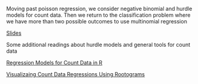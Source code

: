 Moving past poisson regression, we consider negative binomial and hurdle models for count data. Then we return to the classification problem where we have more than two possible outcomes to use multinomial regression

[Slides](https://github.com/natelangholz/stat412-advancedregression/blob/master/week-4/slides-week-4.pdf)


Some additional readings about hurdle models and general tools for count data

[Regression Models for Count Data in R](https://www.jstatsoft.org/article/view/v027i08)

[Visualizaing Count Data Regressions Using Rootograms](https://arxiv.org/pdf/1605.01311.pdf)

